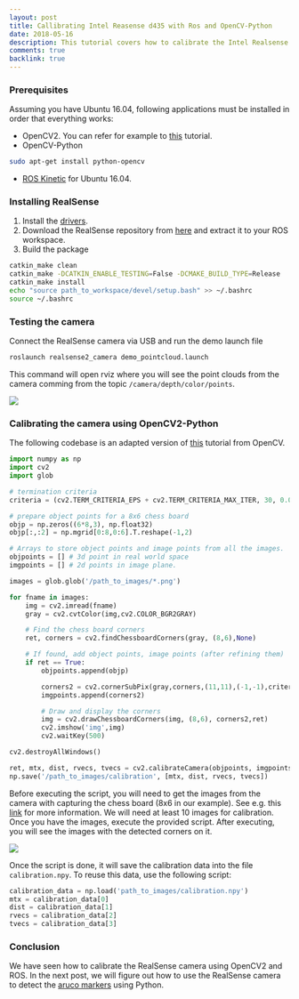 ```yaml
---
layout: post
title: Callibrating Intel Reasense d435 with Ros and OpenCV-Python
date: 2018-05-16
description: This tutorial covers how to calibrate the Intel Realsense camera, <a href="https://click.intel.com/intelr-realsensetm-depth-camera-d435.html" target="blank">model d435</a> using ROS and OpenCV Python.
comments: true
backlink: true
---
```


### Prerequisites

Assuming you have Ubuntu 16.04, following applications must be installed in order that everything works:

- OpenCV2. You can refer for example to [this](https://gist.github.com/arthurbeggs/06df46af94af7f261513934e56103b30) tutorial.
- OpenCV-Python

```bash
sudo apt-get install python-opencv
```

- [ROS Kinetic](http://wiki.ros.org/kinetic/Installation/Ubuntu) for Ubuntu 16.04.

### Installing RealSense

1. Install the [drivers](https://github.com/IntelRealSense/librealsense/blob/master/doc/distribution_linux.md#installing-the-packages).
2. Download the RealSense repository from [here](https://github.com/intel-ros/realsense/releases) and extract it to your ROS workspace.
3. Build the package

```bash
catkin_make clean
catkin_make -DCATKIN_ENABLE_TESTING=False -DCMAKE_BUILD_TYPE=Release
catkin_make install
echo "source path_to_workspace/devel/setup.bash" >> ~/.bashrc
source ~/.bashrc
```

### Testing the camera

Connect the RealSense camera via USB and run the demo launch file

```bash
roslaunch realsense2_camera demo_pointcloud.launch
```

This command will open rviz where you will see the point clouds from the camera  comming from the topic
`/camera/depth/color/points`.

<div class="row mt-3">
    <div class="col-sm mt-3 mt-md-0">
        <img class="img-fluid rounded z-depth-1" src="{{ site.baseurl }}/assets/img/3_rviz.png">
    </div>
</div>

### Calibrating the camera using OpenCV2-Python

The following codebase is an adapted version of [this](http://opencv-python-tutroals.readthedocs.io/en/latest/py_tutorials/py_calib3d/py_calibration/py_calibration.html) tutorial from OpenCV.

```python
import numpy as np
import cv2
import glob

# termination criteria
criteria = (cv2.TERM_CRITERIA_EPS + cv2.TERM_CRITERIA_MAX_ITER, 30, 0.001)

# prepare object points for a 8x6 chess board
objp = np.zeros((6*8,3), np.float32)
objp[:,:2] = np.mgrid[0:8,0:6].T.reshape(-1,2)

# Arrays to store object points and image points from all the images.
objpoints = [] # 3d point in real world space
imgpoints = [] # 2d points in image plane.

images = glob.glob('/path_to_images/*.png')

for fname in images:
    img = cv2.imread(fname)
    gray = cv2.cvtColor(img,cv2.COLOR_BGR2GRAY)

    # Find the chess board corners
    ret, corners = cv2.findChessboardCorners(gray, (8,6),None)

    # If found, add object points, image points (after refining them)
    if ret == True:
        objpoints.append(objp)

        corners2 = cv2.cornerSubPix(gray,corners,(11,11),(-1,-1),criteria)
        imgpoints.append(corners2)

        # Draw and display the corners
        img = cv2.drawChessboardCorners(img, (8,6), corners2,ret)
        cv2.imshow('img',img)
        cv2.waitKey(500)

cv2.destroyAllWindows()

ret, mtx, dist, rvecs, tvecs = cv2.calibrateCamera(objpoints, imgpoints, gray.shape[::-1],None,None)
np.save('/path_to_images/calibration', [mtx, dist, rvecs, tvecs])
```

Before executing the script, you will need to get the images from the camera with capturing the chess board (8x6 in
  our example).
See e.g. this [link](http://wiki.ros.org/image_view) for more information. We will need at least 10 images for
calibration. Once you have the images, execute the provided script. After executing, you will see the images
with the detected corners on it.

<div class="row mt-3">
    <div class="col-sm mt-3 mt-md-0">
        <img class="img-fluid rounded z-depth-1" src="{{ site.baseurl }}/assets/img/3_chess_table.png">
    </div>
</div>

Once the script is done, it will save the calibration data into the file
`calibration.npy`. To reuse this data, use the following script:

```python
calibration_data = np.load('path_to_images/calibration.npy')
mtx = calibration_data[0]
dist = calibration_data[1]
rvecs = calibration_data[2]
tvecs = calibration_data[3]
```

### Conclusion

We have seen how to calibrate the RealSense camera using OpenCV2 and ROS. In the next post, we will figure out
how to use the RealSense camera to detect the [aruco markers](https://docs.opencv.org/3.4/d5/dae/tutorial_aruco_detection.html) using Python.
